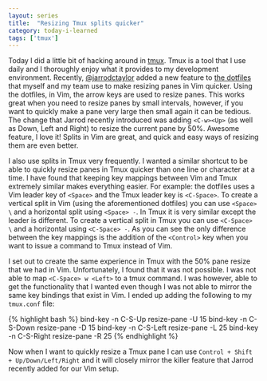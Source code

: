 ```yaml
---
layout: series
title:  "Resizing Tmux splits quicker"
category: today-i-learned
tags: ['tmux']
---
```


Today I did a little bit of hacking around in [tmux][tmux]. Tmux is a tool that I use daily and I thoroughly enjoy what it provides to my development environment. Recently, [@jarrodctaylor][jarrod] added a new feature to [the dotfiles][dotfiles] that myself and my team use to make resizing panes in Vim quicker. Using the dotfiles, in Vim, the arrow keys are used to resize panes. This works great when you need to resize panes by small intervals, however, if you want to quickly make a pane very large then small again it can be tedious. The change that Jarrod recently introduced was adding `<C-w><Up>` (as well as Down, Left and Right) to resize the current pane by 50%. Awesome feature, I love it! Splits in Vim are great, and quick and easy ways of resizing them are even better.

I also use splits in Tmux very frequently. I wanted a similar shortcut to be able to quickly resize panes in Tmux quicker than one line or character at a time. I have found that keeping key mappings between Vim and Tmux extremely similar makes everything easier. For example: the dotfiles uses a Vim leader key of `<Space>` and the Tmux leader key is `<C-Space>`. To create a vertical split in Vim (using the aforementioned dotfiles) you can use `<Space> \` and a horizontal split using `<Space> -`. In Tmux it is very similar except the leader is different. To create a vertical split in Tmux you can use `<C-Space> \` and a horizontal using `<C-Space> -`. As you can see the only difference between the key mappings is the addition of the `<Control>` key when you want to issue a command to Tmux instead of Vim.

I set out to create the same experience in Tmux with the 50% pane resize that we had in Vim. Unfortunately, I found that it was not possible. I was not able to map `<C-Space> w <Left>` to a tmux command. I was however, able to get the functionality that I wanted even though I was not able to mirror the same key bindings that exist in Vim. I ended up adding the following to my `tmux.conf` file:

{% highlight bash %}
bind-key -n C-S-Up resize-pane -U 15
bind-key -n C-S-Down resize-pane -D 15
bind-key -n C-S-Left resize-pane -L 25
bind-key -n C-S-Right resize-pane -R 25
{% endhighlight %}

Now when I want to quickly resize a Tmux pane I can use `Control + Shift + Up/Down/Left/Right` and it will closely mirror the killer feature that Jarrod recently added for our Vim setup.


[tmux]: http://tmux.sourceforge.net/
[jarrod]: https://twitter.com/jarrodctaylor
[dotfiles]: https://github.com/JarrodCTaylor/imt_dotfiles
